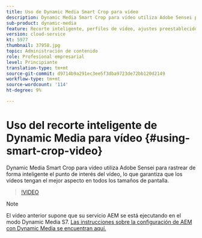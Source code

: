 ```yaml
---
title: Uso de Dynamic Media Smart Crop para vídeo
description: Dynamic Media Smart Crop para vídeo utiliza Adobe Sensei para rastrear de forma inteligente el punto de interés del vídeo, lo que garantiza que los vídeos tengan el mejor aspecto en todos los tamaños de pantalla.
sub-product: dynamic-media
feature: Recorte inteligente, perfiles de vídeo, ajustes preestablecidos de visor
version: cloud-service
kt: 5977
thumbnail: 37958.jpg
topic: Administración de contenido
role: Profesional empresarial
level: Principiante
translation-type: tm+mt
source-git-commit: d9714b9a291ec3ee5f3dba9723de72bb120d2149
workflow-type: tm+mt
source-wordcount: '114'
ht-degree: 9%

---
```



# Uso del recorte inteligente de Dynamic Media para vídeo {#using-smart-crop-video}

Dynamic Media Smart Crop para vídeo utiliza Adobe Sensei para rastrear de forma inteligente el punto de interés del vídeo, lo que garantiza que los vídeos tengan el mejor aspecto en todos los tamaños de pantalla.

>[!VIDEO](https://video.tv.adobe.com/v/37958/?quality=12)

>[!NOTE]
>
>El vídeo anterior supone que su servicio AEM se está ejecutando en el modo Dynamic Media S7. [Las instrucciones sobre la configuración de AEM con Dynamic Media se encuentran aquí.](https://docs.adobe.com/content/help/es-ES/experience-manager-cloud-service/assets/dynamicmedia/config-dm.html)

